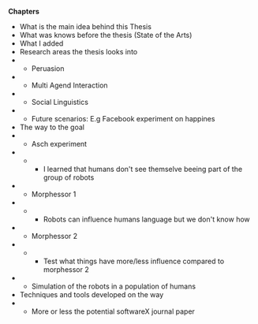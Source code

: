 **Chapters**

* What is the main idea behind this Thesis
* What was knows before the thesis (State of the Arts)
* What I added
* Research areas the thesis looks into
* * Peruasion
* * Multi Agend Interaction
* * Social Linguistics
* * Future scenarios: E.g Facebook experiment on happines
* The way to the goal
* * Asch experiment
* * * I learned that humans don't see themselve beeing part of the group of robots
* * Morphessor 1
* * * Robots can influence humans language but we don't know how
* * Morphessor 2
* * * Test what things have more/less influence compared to morphessor 2
* * Simulation of the robots in a population of humans
* Techniques and tools developed on the way
* * More or less the potential softwareX journal paper